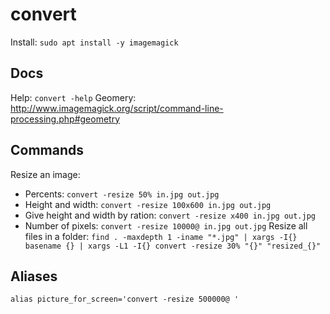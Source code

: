 # convert

Install: `sudo apt install -y imagemagick`

## Docs
Help: `convert -help`
Geomery: http://www.imagemagick.org/script/command-line-processing.php#geometry

## Commands
Resize an image:
- Percents: `convert -resize 50% in.jpg out.jpg`
- Height and width: `convert -resize 100x600 in.jpg out.jpg`
- Give height and width by ration: `convert -resize x400 in.jpg out.jpg`
- Number of pixels: `convert -resize 10000@ in.jpg out.jpg`
Resize all files in a folder: `find . -maxdepth 1 -iname "*.jpg" | xargs -I{} basename {} | xargs -L1 -I{} convert -resize 30% "{}" "resized_{}"`

## Aliases
`alias picture_for_screen='convert -resize 500000@ '`